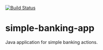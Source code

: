 [![Build Status](http://ec2-18-118-151-145.us-east-2.compute.amazonaws.com/buildStatus/icon?job=simple-banking-app)](http://ec2-18-118-151-145.us-east-2.compute.amazonaws.com/job/simple-banking-app/)

# simple-banking-app
Java application for simple banking actions.
